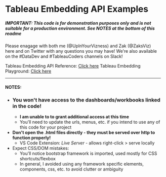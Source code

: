 # Tableau Embedding API Examples

##### _IMPORTANT: This code is for demonstration purposes only and is not suitable for a production environment. See NOTES at the bottom of this readme_

Please enagage with both me (@UpInYourVizness) and Zak (@ZaksViz) here and on Twitter with any questions you may have! We're also available on the #DataDev and #TableauCoders channels on Slack!

Tableau Embedding API Reference: [Click here](https://help.tableau.com/current/api/embedding_api/en-us/index.html)
Tableau Embedding Playground: [Click here](https://developer.salesforce.com/tools/tableau/embedding-playground)

---

#### NOTES:

- ### You won't have access to the dashboards/workbooks linked in the code!
  - **I am unable to to grant additional access at this time**
  - You'll need to update the urls, menus, etc. if you intend to use any of this code for your project
- **Don't open the .html files directly - they must be served over http to function properly!**
  - VS Code Extension: _Live Server_ - allows right-click > serve locally
- Expect CSS/DOM mistakes:
  - You'll notice bootstrap framework is imported, used mostly for CSS shortcuts/flexbox
  - In general, I avoided using any framework specific elements, components, css, etc. to avoid clutter or ambiguity
